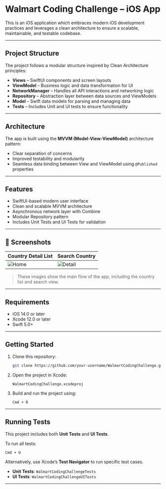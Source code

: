 
# Walmart Coding Challenge – iOS App

This is an iOS application which embraces modern iOS development practices and leverages a clean architecture to ensure a scalable, maintainable, and testable codebase.

---

##  Project Structure

The project follows a modular structure inspired by Clean Architecture principles:

- **Views** – SwiftUI components and screen layouts
- **ViewModel** – Business logic and data transformation for UI
- **NetworkManager** – Handles all API interactions and networking logic
- **Repository** – Abstraction layer between data sources and ViewModels
- **Model** – Swift data models for parsing and managing data
- **Tests** – Includes Unit and UI tests to ensure functionality

---

## Architecture

The app is built using the **MVVM (Model-View-ViewModel)** architecture pattern:

- Clear separation of concerns
- Improved testability and modularity
- Seamless data binding between View and ViewModel using `@Published` properties

---

## Features

-  SwiftUI-based modern user interface
-  Clean and scalable MVVM architecture
-  Asynchronous network layer with Combine
-  Modular Repository pattern
-  Includes Unit Tests and UI Tests for validation

---

## 📸 Screenshots

| Country Detail List | Search Country |
|-------------|----------------|
| ![Home](Screenshots/home.png) | ![Detail](Screenshots/detail.png) |

> These images show the main flow of the app, including the country list and search view.

---


##  Requirements

- iOS 14.0 or later
- Xcode 12.0 or later
- Swift 5.0+

---

##  Getting Started

1. Clone this repository:
   ```bash
   git clone https://github.com/your-username/WalmartCodingChallenge.git
   ```

2. Open the project in Xcode:
   ```
   WalmartCodingChallenge.xcodeproj
   ```

3. Build and run the project using:
   ```
   Cmd + R
   ```

---

##  Running Tests

This project includes both **Unit Tests** and **UI Tests**.

To run all tests:
```bash
Cmd + U
```

Alternatively, use Xcode’s **Test Navigator** to run specific test cases.

- **Unit Tests**: `WalmartCodingChallengeTests`
- **UI Tests**: `WalmartCodingChallengeUITests`

---

